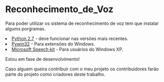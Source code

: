 Reconhecimento_de_Voz
=====================

Para poder utilizar os sistema de reconhecimento de voz tem que instalar algums porgramas.

<li><a href="http://www.python.org/" target="_blank">Python 2.7</a> - deve funcionar nas versões mais recentes.</li>

<li><a href="http://sourceforge.net/projects/pywin32/" target="_blank">Pywin32</a> - Para extensões do Windows.</li>

<li><a href="http://download.cnet.com/Speech-Software-Development-Kit-5-1/3000-2206_4-10727667.html" target="_blank">Microsoft Speech kit</a> - Para usuários do Windows XP.</li>

Estou em fase de desenvolvimento! 

Caso alguem queira contribuir com o meu projeto os contribuidores farão parte do projeto como criadores deste trabalho. 

